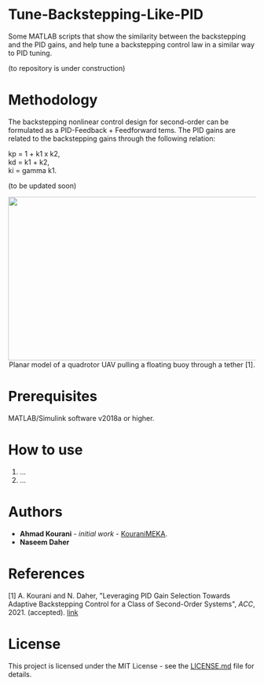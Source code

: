 # Tune-Backstepping-Like-PID
Some MATLAB scripts that show the similarity between the backstepping and the PID gains, and help tune a backstepping control law in a similar way to PID tuning.

(to repository is under construction)

# Methodology
The backstepping nonlinear control design for second-order can be formulated as a PID-Feedback + Feedforward tems. The PID gains are related to the backstepping gains through the following relation:

kp = 1 + k1 x k2, <br />
kd = k1 + k2, <br />
ki = gamma k1. <br /> 

(to be updated soon)

<p align="center">
  <img src="https://github.com/KouraniMEKA/Primitive-ML-UAV/blob/main/media/Tethered-UAV-Buoy.JPG" width="653" height="333" >
  <br />
  Planar model of a quadrotor UAV pulling a floating buoy through a tether [1].
</p>


# Prerequisites
MATLAB/Simulink software v2018a or higher.

# How to use
1. ... <br />
2. ... <br />


# Authors
* **Ahmad Kourani** - *initial work* - [KouraniMEKA](https://github.com/KouraniMEKA).
* **Naseem Daher**

# References
[1] A. Kourani and N. Daher, "Leveraging PID Gain Selection Towards Adaptive Backstepping Control for a Class of Second-Order Systems", _ACC_, 2021. (accepted). [link](https://www.researchgate.net/publication/350621101_Leveraging_PID_Gain_Selection_Towards_Adaptive_Backstepping_Control_for_a_Class_of_Second-Order_Systems)

# License
This project is licensed under the MIT License - see the [LICENSE.md](https://github.com/KouraniMEKA/Active-Pneumatic-Damper-Adaptive-Control/blob/master/LICENSE) file for details.
 

